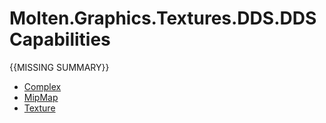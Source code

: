 ﻿  
# Molten.Graphics.Textures.DDS.DDSCapabilities
{{MISSING SUMMARY}}
  
*  [Complex](docs/Molten.Render/Molten/Graphics/Textures/DDS/DDSCapabilities/Complex.md)  
*  [MipMap](docs/Molten.Render/Molten/Graphics/Textures/DDS/DDSCapabilities/MipMap.md)  
*  [Texture](docs/Molten.Render/Molten/Graphics/Textures/DDS/DDSCapabilities/Texture.md)